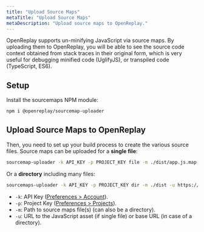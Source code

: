 ```yaml
---
title: "Upload Source Maps"
metaTitle: "Upload Source Maps"
metaDescription: "Upload source maps to OpenReplay."
---
```


OpenReplay supports un-minifying JavaScript via source maps. By uploading them to OpenReplay, you will be able to see the source code context obtained from stack traces in their original form, which is very useful for debugging minified code (UglifyJS), or transpiled code (TypeScript, ES6).

## Setup

Install the sourcemaps NPM module:

```bash
npm i @openreplay/sourcemap-uploader
```

## Upload Source Maps to OpenReplay

Then, you need to set up your build process to create the various source files. Source maps can be uploaded for a **single file**:

```bash
sourcemap-uploader -k API_KEY -p PROJECT_KEY file -m ./dist/app.js.map -u https://mywebsite.com/app.min.js
```

Or a **directory** including many files:

```bash
sourcemaps-uploader -k API_KEY -p PROJECT_KEY dir -m ./dist -u https://mywebsite.com/
```

- `-k`: API Key ([Preferences > Account](https://app.openreplay.com/client/account)).
- `-p`: Project Key ([Preferences > Projects](https://app.openreplay.com/client/projects)).
- `-m`: Path to source maps file(s) (can also be a directory).
- `-u`: URL to the JavaScript asset (if single file) or base URL (in case of a directory).
